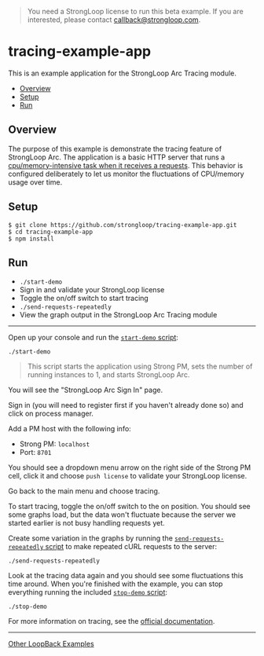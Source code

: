 > You need a StrongLoop license to run this beta example. If you are
interested, please contact callback@strongloop.com.

# tracing-example-app

This is an example application for the StrongLoop Arc Tracing module.

- [Overview](#overview)
- [Setup](#setup)
- [Run](#run)

## Overview

The purpose of this example is demonstrate the tracing feature of StrongLoop
Arc. The application is a basic HTTP server that runs a [cpu/memory-intensive
task when it receives a requests](index.js#L10-L17). This behavior is configured
deliberately to let us monitor the fluctuations of CPU/memory usage over time.

## Setup

```
$ git clone https://github.com/strongloop/tracing-example-app.git
$ cd tracing-example-app
$ npm install
```

## Run

- `./start-demo`
- Sign in and validate your StrongLoop license
- Toggle the on/off switch to start tracing
- `./send-requests-repeatedly`
- View the graph output in the StrongLoop Arc Tracing module

---

Open up your console and run the [`start-demo` script](start-demo):

```
./start-demo
```

> This script starts the application using Strong PM, sets the number of running
instances to 1, and starts StrongLoop Arc.

You will see the "StrongLoop Arc Sign In" page.

Sign in (you will need to register first if you haven't already done so) and
click on process manager.

Add a PM host with the following info:

- Strong PM: `localhost`
- Port: `8701`

You should see a dropdown menu arrow on the right side of the Strong PM cell,
click it and choose `push license` to validate your StrongLoop license.

Go back to the main menu and choose tracing.

To start tracing, toggle the on/off switch to the on position. You should see
some graphs load, but the data won't fluctuate because the server we started
earlier is not busy handling requests yet.

Create some variation in the graphs by running the [`send-requests-repeatedly`
script](send-requests-repeatedly) to make repeated cURL requests to the server:

```
./send-requests-repeatedly
```

Look at the tracing data again and you should see some fluctuations this time
around. When you're finished with the example, you can stop everything running
the included [`stop-demo` script](stop-demo):

```
./stop-demo
```

For more information on tracing, see the [official documentation](http://docs.strongloop.com/display/SLC/Tracing).

---

[Other LoopBack Examples](https://github.com/strongloop/loopback-example)
